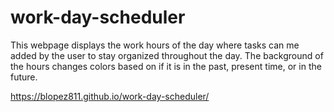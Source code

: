 # work-day-scheduler
This webpage displays the work hours of the day where tasks can me added by the user to stay organized throughout the day. The background of the hours changes colors based on if it is in the past, present time, or in the future.

https://blopez811.github.io/work-day-scheduler/
